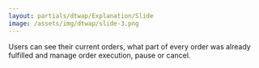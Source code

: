 ```yaml
---
layout: partials/dtwap/Explanation/Slide
image: /assets/img/dtwap/slide-3.png
---
```


Users can see their current orders, what part of every order was already fulfilled and manage order execution, pause or cancel.